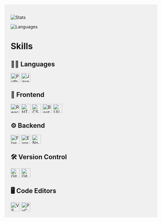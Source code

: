 <div style="background-color: #f0f0f0; padding: 20px;">

![Stats](https://github-readme-stats.vercel.app/api?username=Kush-Dhingra&theme=dark)

![Languages](https://github-readme-stats.vercel.app/api/top-langs/?username=Kush-Dhingra&theme=dark)

# Skills

## 🧑‍💻 Languages
<div style="display: flex; align-items: center;">
    <img src="https://cdn.jsdelivr.net/gh/devicons/devicon/icons/python/python-original.svg" alt="Python" width="30" height="30" style="margin-right: 5px;" />
    <img src="https://cdn.jsdelivr.net/gh/devicons/devicon/icons/javascript/javascript-original.svg" alt="JavaScript" width="30" height="30" />
</div>

## 🎨 Frontend
<div style="display: flex; align-items: center;">
    <img src="https://cdn.jsdelivr.net/gh/devicons/devicon/icons/react/react-original.svg" alt="React" width="30" height="30" style="margin-right: 5px;" />
    <img src="https://cdn.jsdelivr.net/gh/devicons/devicon/icons/html5/html5-original.svg" alt="HTML" width="30" height="30" style="margin-right: 5px;" />
    <img src="https://cdn.jsdelivr.net/gh/devicons/devicon/icons/css3/css3-original.svg" alt="CSS" width="30" height="30" style="margin-right: 5px;" />
    <img src="https://cdn.jsdelivr.net/gh/devicons/devicon/icons/bootstrap/bootstrap-original.svg" alt="Bootstrap" width="30" height="30" style="margin-right: 5px;" />
    <img src="https://cdn.jsdelivr.net/gh/devicons/devicon/icons/figma/figma-original.svg" alt="UI/UX Design" width="30" height="30" />
</div>

## ⚙️ Backend
<div style="display: flex; align-items: center;">
    <img src="https://www.svgrepo.com/show/508915/flask.svg" alt="Flask" width="30" height="30" style="margin-right: 5px;" />
    <img src="https://cdn.jsdelivr.net/gh/devicons/devicon/icons/express/express-original.svg" alt="Express" width="30" height="30" style="margin-right: 5px;" />
    <img src="https://cdn.jsdelivr.net/gh/devicons/devicon/icons/nodejs/nodejs-original.svg" alt="Node.js" width="30" height="30" />
</div>

## 🛠️ Version Control
<div style="display: flex; align-items: center;">
    <img src="https://cdn.jsdelivr.net/gh/devicons/devicon/icons/git/git-original.svg" alt="Git" width="30" height="30" style="margin-right: 5px;" />
    <img src="https://www.svgrepo.com/show/439171/github.svg" alt="GitHub" width="30" height="30" />
</div>

## 🖥️ Code Editors
<div style="display: flex; align-items: center;">
    <img src="https://cdn.jsdelivr.net/gh/devicons/devicon/icons/vscode/vscode-original.svg" alt="VS Code" width="30" height="30" style="margin-right: 5px;" />
    <img src="https://cdn.jsdelivr.net/gh/devicons/devicon/icons/pycharm/pycharm-original.svg" alt="PyCharm" width="30" height="30" />
</div>

</div>
